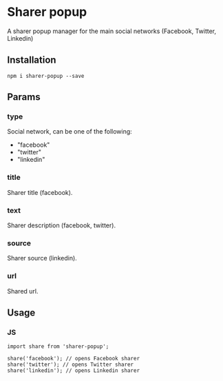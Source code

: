 # Sharer popup

A sharer popup manager for the main social networks (Facebook, Twitter, Linkedin)

## Installation

```
npm i sharer-popup --save
```

## Params
### type
Social network, can be one of the following:
- "facebook"
- "twitter"
- "linkedin"

### title
Sharer title (facebook).

### text
Sharer description (facebook, twitter).

### source
Sharer source (linkedin).

### url
Shared url.

## Usage

### JS
```
import share from 'sharer-popup';

share('facebook'); // opens Facebook sharer
share('twitter'); // opens Twitter sharer
share('linkedin'); // opens Linkedin sharer
```
